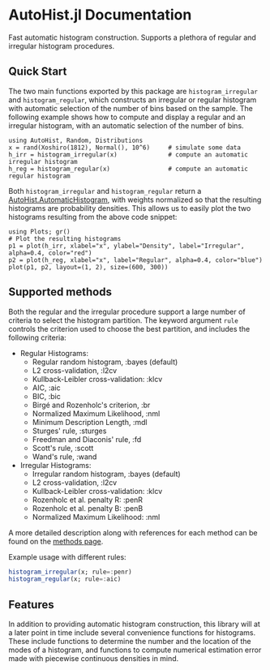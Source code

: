 # AutoHist.jl Documentation

Fast automatic histogram construction. Supports a plethora of regular and irregular histogram procedures.

## Quick Start
The two main functions exported by this package are `histogram_irregular` and `histogram_regular`, which constructs an irregular or regular histogram with automatic selection of the number of bins based on the sample. The following example shows how to compute and display a regular and an irregular histogram, with an automatic selection of the number of bins.

```@example index; continued=true
using AutoHist, Random, Distributions
x = rand(Xoshiro(1812), Normal(), 10^6)     # simulate some data
h_irr = histogram_irregular(x)              # compute an automatic irregular histogram
h_reg = histogram_regular(x)                # compute an automatic regular histogram
```

Both `histogram_irregular` and `histogram_regular` return a [AutoHist.AutomaticHistogram](api.md), with weights normalized so that the resulting histograms are probability densities. This allows us to easily plot the two histograms resulting from the above code snippet:

```@example index
using Plots; gr()
# Plot the resulting histograms
p1 = plot(h_irr, xlabel="x", ylabel="Density", label="Irregular", alpha=0.4, color="red")
p2 = plot(h_reg, xlabel="x", label="Regular", alpha=0.4, color="blue")
plot(p1, p2, layout=(1, 2), size=(600, 300))
```


## Supported methods
Both the regular and the irregular procedure support a large number of criteria to select the histogram partition. The keyword argument `rule` controls the criterion used to choose the best partition, and includes the following criteria:

- Regular Histograms:
    - Regular random histogram, :bayes (default)
    - L2 cross-validation, :l2cv
    - Kullback-Leibler cross-validation: :klcv
    - AIC, :aic
    - BIC, :bic
    - Birgé and Rozenholc's criterion, :br
    - Normalized Maximum Likelihood, :nml
    - Minimum Description Length, :mdl
    - Sturges' rule, :sturges
    - Freedman and Diaconis' rule, :fd
    - Scott's rule, :scott
    - Wand's rule, :wand
- Irregular Histograms:
    - Irregular random histogram, :bayes (default)
    - L2 cross-validation, :l2cv
    - Kullback-Leibler cross-validation: :klcv
    - Rozenholc et al. penalty R: :penR
    - Rozenholc et al. penalty B: :penB
    - Normalized Maximum Likelihood: :nml

A more detailed description along with references for each method can be found on the [methods page](methods.md).

Example usage with different rules:
```julia
histogram_irregular(x; rule=:penr)
histogram_regular(x; rule=:aic)
```

## Features 
In addition to providing automatic histogram construction, this library will at a later point in time include several convenience functions for histograms. These include functions to determine the number and the location of the modes of a histogram, and functions to compute numerical estimation error made with piecewise continuous densities in mind.